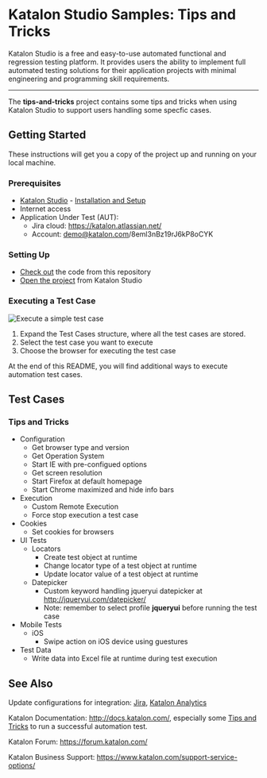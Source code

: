 # Katalon Studio Samples: Tips and Tricks
Katalon Studio is a free and easy-to-use automated functional and regression testing platform. It provides users the ability to implement full automated testing solutions for their application projects with minimal engineering and programming skill requirements.
______
The **tips-and-tricks** project contains some tips and tricks when using Katalon Studio to support users handling some specfic cases.
## Getting Started
These instructions will get you a copy of the project up and running on your local machine.
### Prerequisites
- [Katalon Studio](https://www.katalon.com/) - [Installation and Setup](https://docs.katalon.com/x/HwAM)
- Internet access
- Application Under Test (AUT):
     + Jira cloud: https://katalon.atlassian.net/
     + Account: demo@katalon.com/8eml3nBz19rJ6kP8oCYK
### Setting Up
- [Check out](https://git-scm.com/book/en/v2/Git-Basics-Getting-a-Git-Repository) the code from this repository
- [Open the project](https://docs.katalon.com//display/KD/Manage+Test+Project) from Katalon Studio
### Executing a Test Case
![Execute a simple test case](https://github.com/katalon-studio-samples/tips-and-tricks/blob/master/Tutorials/Figures/Execute%20test%20case%20tips%20and%20tricks.png?raw=true)
1. Expand the Test Cases structure, where all the test cases are stored.
2. Select the test case you want to execute
3. Choose the browser for executing the test case

At the end of this README, you will find additional ways to execute automation test cases. 

## Test Cases
### Tips and Tricks
- Configuration
     - Get browser type and version
     - Get Operation System
     - Start IE with pre-configued options
     - Get screen resolution
     - Start Firefox at default homepage
     - Start Chrome maximized and hide info bars
- Execution
     - Custom Remote Execution
     - Force stop execution a test case
- Cookies
     - Set cookies for browsers
- UI Tests
     - Locators
          - Create test object at runtime
          - Change locator type of a test object at runtime
          - Update locator value of a test object at runtime
     - Datepicker
          - Custom keyword handling jqueryui datepicker at http://jqueryui.com/datepicker/
          - Note: remember to select profile **jqueryui** before running the test case
- Mobile Tests
     - iOS
          - Swipe action on iOS device using guestures
- Test Data
     - Write data into Excel file at runtime during test execution

## See Also
Update configurations for integration: [Jira](https://docs.katalon.com/x/7oEw), [Katalon Analytics](https://docs.katalon.com/x/KRhO)

Katalon Documentation: http://docs.katalon.com/, especially some [Tips and Tricks](https://docs.katalon.com/x/PgXR) to run a successful automation test. 

Katalon Forum: https://forum.katalon.com/

Katalon Business Support: https://www.katalon.com/support-service-options/
